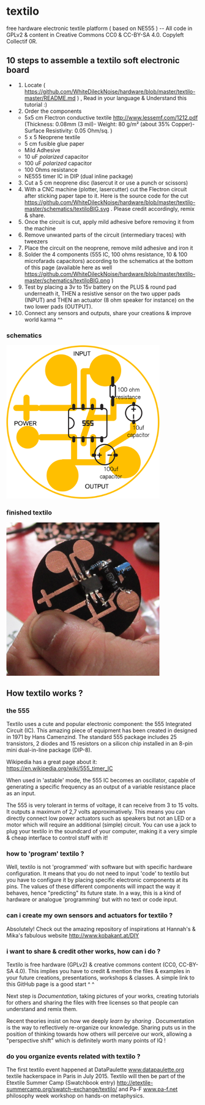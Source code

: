 # textilo
free hardware electronic textile platform ( based on NE555 ) -- All code in GPLv2 & content in Creative Commons CC0 & CC-BY-SA 4.0. Copyleft Collectif 0R.

## 10 steps to assemble a textilo soft electronic board

* 1. Locate ( https://github.com/WhiteDileckNoise/hardware/blob/master/textilo-master/README.md ) , Read in your language & Understand this tutorial :)
* 2. Order the components 
	* 5x5 cm Flectron conductive textile http://www.lessemf.com/1212.pdf (Thickness: 0.08mm (3 mil)- Weight: 80 g/m² (about 35% Copper)- Surface Resistivity: 0.05 Ohm/sq. )
	* 5 x 5 Neoprene textile
	* 5 cm fusible glue paper
	* Mild Adhesive
	* 10 uF *polarized* capacitor
	* 100 uF *polarized* capacitor
	* 100 Ohms resistance 
	* NE555 timer IC in DIP (dual inline package)
* 3. Cut a 5 cm neoprene disc (lasercut it or use a punch or scissors)
* 4. With a CNC machine (plotter, lasercutter) cut the Flectron circuit after sticking paper tape to it. Here is the source code for the cut https://github.com/WhiteDileckNoise/hardware/blob/master/textilo-master/schematics/textiloBIG.svg . Please credit accordingly, remix & share. 
* 5. Once the circuit is cut, apply mild adhesive before removing it from the machine
* 6. Remove unwanted parts of the circuit (intermediary traces) with tweezers
* 7. Place the circuit on the neoprene, remove mild adhesive and iron it
* 8. Solder the 4 components (555 IC, 100 ohms resistance, 10 & 100 microfarads capacitors) according to the schematics at the bottom of this page (available here as well https://github.com/WhiteDileckNoise/hardware/blob/master/textilo-master/schematics/textiloBIG.png  )
* 9. Test by placing a 3v to 15v battery on the PLUS & round pad underneath it, THEN a resistive sensor on the two upper pads (INPUT) and THEN an actuator (8 ohm speaker for instance) on the two lower pads (OUTPUT).
* 10. Connect any sensors and outputs, share your creations & improve world karma ^^

### schematics

<img src=schematics/textiloBIG.png width=400>

### finished textilo

<img src=pictures/testrun.Textilo.DataPaulette.July/IMG_0860.JPG width=400>

## How textilo works ?

### the 555 

Textilo uses a cute and popular electronic component: the 555 Integrated Circuit (IC). This amazing piece of equipment has been created in designed in 1971 by Hans Camenzind. The standard 555 package includes 25 transistors, 2 diodes and 15 resistors on a silicon chip installed in an 8-pin mini dual-in-line package (DIP-8).

Wikipedia has a great page about it: https://en.wikipedia.org/wiki/555_timer_IC

When used in 'astable' mode, the 555 IC becomes an oscillator, capable of generating a specific frequency as an output of a variable resistance place as an input.

The 555 is very tolerant in terms of voltage, it can receive from 3 to 15 volts. It outputs a maximum of 2,7 volts approximatively. This means you can directly connect low power actuators such as speakers but not an LED or a motor which will require an additional (simple) circuit. You can use a jack to plug your textilo in the soundcard of your computer, making it a very simple & cheap interface to control stuff with it!

### how to 'program' textilo ?

Well, textilo is not 'programmed' with software but with specific hardware configuration. It means that you do not need to input 'code' to textilo but you have to configure it by placing specific electronic components at its pins. The values of these different components will impact the way it behaves, hence "predicting" its future state. In a way, this is a kind of hardware or analogue 'programming' but with no text or code input. 

### can i create my own sensors and actuators for textilo ?

Absolutely! Check out the amazing repository of inspirations at Hannah's & Mika's fabulous website http://www.kobakant.at/DIY

### i want to share & credit other works, how can i do ?

Textilo is free hardware (GPLv2) & creative commons content (CC0, CC-BY-SA 4.0). This implies you have to credit & mention the files & examples in your future creations, presentations, workshops & classes. A simple link to this GitHub page is a good start ^ ^

Next step is *Documentation*, taking pictures of your works, creating tutorials for others and sharing the files with free licenses so that people can understand and remix them. 

Recent theories insist on how we deeply *learn by sharing* . Documentation is the way to reflectively re-organize our knowledge. Sharing puts us in the position of thinking towards how others will perceive our work, allowing a "perspective shift" which is definitely worth many points of IQ !

### do you organize events related with textilo ? 

The first textilo event happened at DataPaulette www.datapaulette.org textile hackerspace in Paris in July 2015. Textilo will then be part of the Etextile Summer Camp (Swatchbook entry) http://etextile-summercamp.org/swatch-exchange/textilo/  and Pa-F www.pa-f.net philosophy week workshop on hands-on metaphysics.


